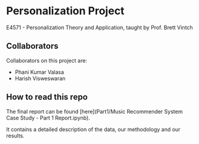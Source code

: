 # Personalization Project

E4571 - Personalization Theory and Application, taught by Prof. Brett Vintch

## Collaborators
Collaborators on this project are:
* Phani Kumar Valasa
* Harish Visweswaran


## How to read this repo

The final report can be found [here](Part1/Music Recommender System Case Study - Part 1 Report.ipynb).

It contains a detailed description of the data, our methodology and our results.
